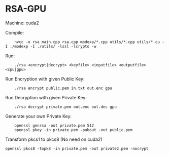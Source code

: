 # RSA-GPU

Machine: cuda2

Compile:
```
    nvcc -o rsa main.cpp rsa.cpp modexp/*.cpp utils/*.cpp utils/*.cu -I ./modexp -I ./utils/ -lssl -lcrypto -w
```

Run:
```
    ./rsa <encrypt|decrypt> <keyfile> <inputfile> <outputfile> <cpu|gpu>
```

Run Encryption with given Public Key:
```
    ./rsa encrypt public.pem in.txt out.enc gpu
```

Run Decryption with given Private Key:
```
    ./rsa decrypt private.pem out.enc out.dec gpu
```

Generate your own Private Key:
```
    openssl genrsa -out private.pem 512
    openssl pkey -in private.pem -pubout -out public.pem
```


Transform pkcs1 to pkcs8 (No need on cuda2)
```
openssl pkcs8 -topk8 -in private.pem -out private2.pem -nocrypt
```